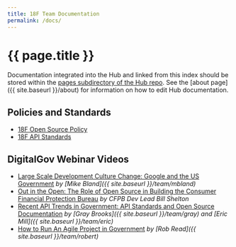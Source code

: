 ```yaml
---
title: 18F Team Documentation
permalink: /docs/
---
```

# {{ page.title }}

Documentation integrated into the Hub and linked from this index should be stored within the [pages subdirectory of the Hub repo](https://github.com/18F/hub/tree/master/pages). See the [about page]({{ site.baseurl }}/about) for information on how to edit Hub documentation.

## Policies and Standards
- [18F Open Source Policy](https://github.com/18F/open-source-policy)
- [18F API Standards](https://github.com/18F/api-standards)

## DigitalGov Webinar Videos
- [Large Scale Development Culture Change: Google and the US Government](https://www.youtube.com/watch?v=CWSLSHljQLM) _by [Mike Bland]({{ site.baseurl }}/team/mbland)_
- [Out in the Open: The Role of Open Source in Building the Consumer Financial Protection Bureau](https://www.youtube.com/watch?v=tce1B02ZGqc) _by CFPB Dev Lead Bill Shelton_
- [Recent API Trends in Government: API Standards and Open Source Documentation](https://www.youtube.com/watch?v=ZRhRU5y0jEk) _by [Gray Brooks]({{ site.baseurl }}/team/gray) and [Eric Mill]({{ site.baseurl }}/team/eric)_
- [How to Run An Agile Project in Government](https://www.youtube.com/watch?v=FpBjClJTVQ0) _by [Rob Read]({{ site.baseurl }}/team/robert)_

